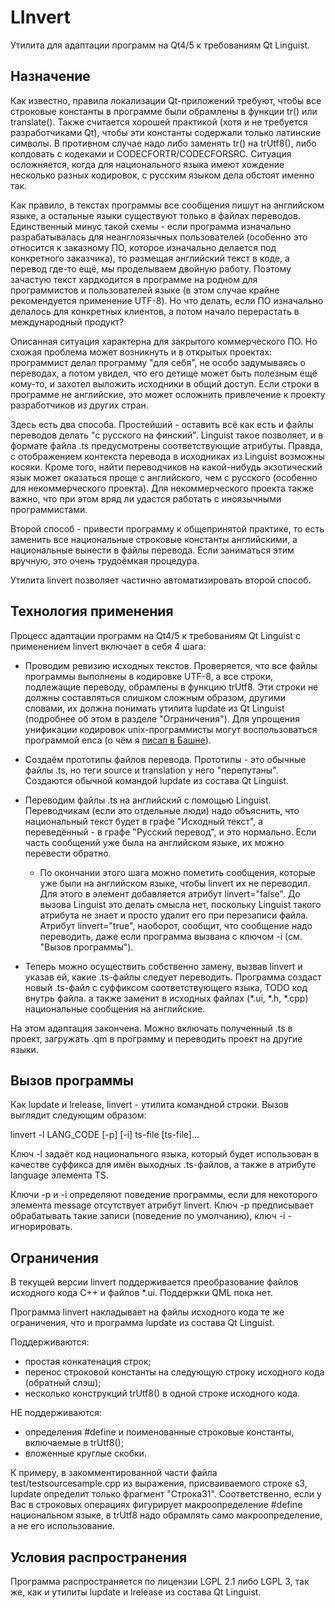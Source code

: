 # LInvert #

Утилита для адаптации программ на Qt4/5 к требованиям Qt Linguist.

## Назначение ##

Как известно, правила локализации Qt-приложений требуют, чтобы все строковые константы в программе
были обрамлены в функции tr() или translate(). Также считается хорошей практикой (хотя и не требуется
разработчиками Qt), чтобы эти константы содержали только латинские символы. В противном случае
надо либо заменять tr() на trUtf8(), либо колдовать с кодеками и CODECFORTR/CODECFORSRC. Ситуация
осложняется, когда для национального языка имеют хождение несколько разных кодировок, с русским
языком дела обстоят именно так.

Как правило, в текстах программы все сообщения пишут на английском языке, а остальные языки
существуют только в файлах переводов. Единственный минус такой схемы - если программа изначально
разрабатывалась для неанглоязычных пользователей (особенно это относится к заказному ПО, которое
изначально делается под конкретного заказчика), то размещая английский текст в коде, а перевод
где-то ещё, мы проделываем двойную работу. Поэтому зачастую текст хардкодится в программе
на родном для программистов и пользователей языке (в этом случае крайне рекомендуется
применение UTF-8). Но что делать, если ПО изначально делалось для конкретных клиентов, а потом начало перерастать
в международный продукт?

Описанная ситуация характерна для закрытого коммерческого ПО. Но схожая проблема может возникнуть
и в открытых проектах: программист делал программу "для себя", не особо задумываясь о переводах,
а потом увидел, что его детище может быть полезным ещё кому-то, и захотел выложить исходники
в общий доступ. Если строки в программе не английские, это может осложнить привлечение к проекту
разработчиков из других стран.

Здесь есть два способа. Простейший - оставить всё как есть и файлы
переводов делать "с русского на финский". Linguist такое позволяет, и в формате файла .ts
предусмотрены соответствующие атрибуты. Правда, с отображением контекста перевода в исходниках
из Linguist возможны косяки. Кроме того, найти переводчиков на какой-нибудь
экзотический язык может оказаться проще с английского, чем с русского (особенно для
некоммерческого проекта). Для некоммерческого проекта также важно, что при этом вряд ли
удастся работать с иноязычными программистами.

Второй способ - привести программу к общепринятой практике, то есть заменить все национальные
строковые константы английскими, а национальные вынести в файлы перевода. Если заниматься
этим вручную, это очень трудоёмкая процедура.

Утилита linvert позволяет частично автоматизировать второй способ.

## Технология применения ##

Процесс адаптации программ на Qt4/5 к требованиям Qt Linguist с применением linvert
включает в себя 4 шага:

  * Проводим ревизию исходных текстов. Проверяется, что все файлы программы выполнены в кодировке
UTF-8, а все строки, подлежащие переводу, обрамлены в функцию trUtf8. Эти строки не должны
составляться слишком сложным образом, другими словами, их должна понимать утилита lupdate
из Qt Linguist (подробнее об этом в разделе "Ограничения"). Для упрощения унификации кодировок
unix-программисты могут воспользоваться программой enca (о чём я [писал в Башне](http://www.zvyozdochkin.ru/bashnya/)).

  * Создаём прототипы файлов перевода. Прототипы - это обычные файлы .ts, но
теги source и translation у него "перепутаны". Создаются обычной командой lupdate из состава
Qt Linguist.

  * Переводим файлы .ts на английский с помощью Linguist. Переводчикам (если это отдельные люди)
надо объяснить, что национальный текст будет в графе "Исходный текст", а переведённый - в графе
"Русский перевод", и это нормально. Если часть сообщений уже была на английском языке, их можно
перевести обратно.

    * По окончании этого шага можно пометить сообщения, которые уже были на английском языке,
чтобы linvert их не переводил. Для этого в элемент <message> добавляется атрибут linvert="false".
До вызова Linguist это делать смысла нет, поскольку Linguist такого атрибута не знает и
просто удалит его при перезаписи файла. Атрибут linvert="true", наоборот, сообщит, что
сообщение надо переводить, даже если программа вызвана с ключом -i (см. "Вызов программы").

  * Теперь можно осуществить собственно замену, вызвав linvert и указав ей, какие .ts-файлы
следует переводить. Программа создаст новый .ts-файл с суффиксом соответствующего языка,
  TODO код внутрь файла. 
а также заменит в исходных файлах (*.ui, *.h, *.cpp) национальные сообщения на английские.

На этом адаптация закончена. Можно включать полученный .ts в проект, загружать .qm в программу
и переводить проект на другие языки.

## Вызов программы ##

Как lupdate и lrelease, linvert -  утилита командной строки. Вызов выглядит следующим образом:

linvert -l LANG_CODE [-p] [-i] ts-file [ts-file]...

Ключ -l задаёт код национального языка, который будет использован в качестве суффикса для имён
выходных .ts-файлов, а также в атрибуте language элемента TS.

Ключи -p и -i определяют поведение программы, если для некоторого элемента message отсутствует
атрибут linvert. Ключ -p предписывает обрабатывать такие записи (поведение по умолчанию), ключ
-i - игнорировать.

## Ограничения ##

В текущей версии linvert поддерживается преобразование файлов исходного кода C++ и файлов *.ui.
Поддержки QML пока нет.

Программа linvert накладывает на файлы исходного кода те же ограничения, что и программа lupdate
из состава Qt Linguist.

Поддерживаются:
  * простая конкатенация строк;
  * перенос строковой константы на следующую строку исходного кода (обратный слэш);
  * несколько конструкций trUtf8() в одной строке исходного кода.
  
НЕ поддерживаются:
  * определения #define и поименованные строковые константы, включаемые в trUtf8();
  * вложенные круглые скобки.

К примеру, в закомментированной части файла test/testsourcesample.cpp из выражения,
присваиваемого строке s3, lupdate определит только фрагмент "Строка31". Соответственно,
если у Вас в строковых операциях фигурирует макроопределение #define национальном языке,
в trUtf8 надо обрамлять само макроопределение, а не его использование.

## Условия распространения ##

Программа распространяется по лицензии LGPL 2.1 либо LGPL 3, так же, как и утилиты
lupdate и lrelease из состава Qt Linguist.
